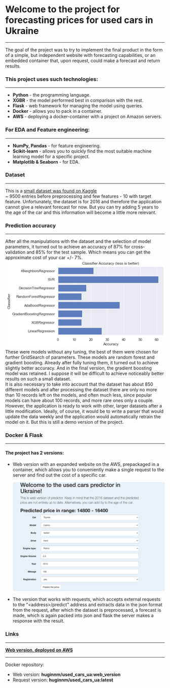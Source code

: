 # Welcome to the project for forecasting prices for used cars in Ukraine

---
The goal of the project was to try to implement 
the final product in the form of a simple, but 
independent website with forecasting capabilities, 
or an embedded container that, upon request, could 
make a forecast and return results.

### This project uses such technologies:

---
* **Python** - the programming language.
* **XGBR** - the model performed best in comparison with the rest.
* **Flask** - web framework for managing the model using queries.
* **Docker** - allows you to pack in a container.
* **AWS** - deploying a docker-container with a project on Amazon servers.

### For EDA and Feature engineering:  

---
* **NumPy, Pandas** - for feature engineering.
* **Scikit-learn** - allows you to quickly find 
  the most suitable machine learning model for a specific project.
* **Matplotlib & Seaborn** - for EDA.

### Dataset

---
This is a [small dataset was found on Kaggle](https://www.kaggle.com/antfarol/car-sale-advertisements)  
~ 9500 entries before preprocessing
and few features - 10 with target feature. Unfortunately, the dataset is for 2016 and therefore the application 
cannot give a relevant forecast for now. But you can try adding 5 years to the age of the car and this information 
will become a little more relevant.

### Prediction accuracy

---
After all the manipulations with the dataset 
and the selection of model parameters, it turned out to achieve 
an accuracy of 87% for cross-validation and 85% for the test sample.
Which means you can get the approximate cost of your car +/- 7%.  
![img.png](images/models.png)
These were models without any tuning, the best of them were chosen 
for further GridSearch of parameters. 
These models are random forest and gradient boosting. Already after 
fully tuning them, it turned out to achieve slightly better accuracy. 
And in the final version, the gradient boosting model was retained. 
I suppose it will be difficult to achieve noticeably better results on 
such a small dataset.  
It is also necessary to take into account that the dataset has about 850
different models and after processing the dataset there are only no more 
than 10 records left on the models, and often much less, since popular 
models can have about 100 records, and more rare ones only a couple.  
However, the application is ready to work with other, larger datasets after
a little modification. Ideally, of course, it would be to write a parser that 
would update the data weekly and the application would automatically retrain 
the model on it. But this is still a demo version of the project.


### Docker & Flask

---
#### The project has 2 versions:
* Web version with an expanded website on the AWS, prepackaged in a container, which allows
  you to conveniently make a single request to the server and find 
  out the cost of a specific car.
  

  ![site](images/site.png)


* The version that works with requests, which accepts external requests to the 
  "\<address\>/predict" address and extracts data in the json format from the request, after 
  which the dataset is preprocessed, a forecast is made, which is again packed into json and 
  flask the server makes a response with the result.

### Links

---
**[Web version, deployed on AWS](http://usedcarsua-env.eba-wy63zwqy.us-east-1.elasticbeanstalk.com/)**

---

Docker repository:
* Web version: **huginnm/used_cars_ua:web_version**
* Request version: **huginnm/used_cars_ua:latest**


